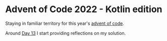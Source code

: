 # Advent of Code 2022 - Kotlin edition

Staying in familiar territory for this year's [advent of code](https://adventofcode.com/2022).

Around [Day 13][d13-readme] I start providing reflections on my solution.

[d13-readme]: src/day13/readme.md
